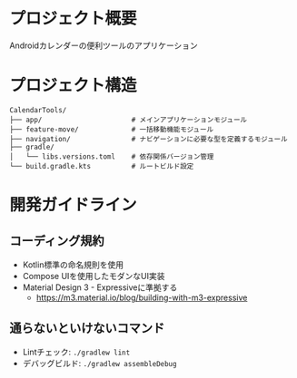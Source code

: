 # プロジェクト概要
Androidカレンダーの便利ツールのアプリケーション

# プロジェクト構造
```
CalendarTools/
├── app/                      # メインアプリケーションモジュール
├── feature-move/             # 一括移動機能モジュール
├── navigation/               # ナビゲーションに必要な型を定義するモジュール
├── gradle/
│   └── libs.versions.toml    # 依存関係バージョン管理
└── build.gradle.kts          # ルートビルド設定
```

# 開発ガイドライン

## コーディング規約
- Kotlin標準の命名規則を使用
- Compose UIを使用したモダンなUI実装
- Material Design 3 - Expressiveに準拠する
  - https://m3.material.io/blog/building-with-m3-expressive

## 通らないといけないコマンド
- Lintチェック: `./gradlew lint`
- デバッグビルド: `./gradlew assembleDebug`
